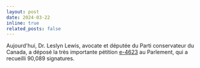 ```yaml
---
layout: post
date: 2024-03-22
inline: true
related_posts: false
---
```


Aujourd'hui, Dr. Leslyn Lewis, avocate et députée du Parti conservateur du Canada, a déposé la très importante pétition [e-4623](/petitions/can/e-4623) au Parlement, qui a recueilli 90,089 signatures.
